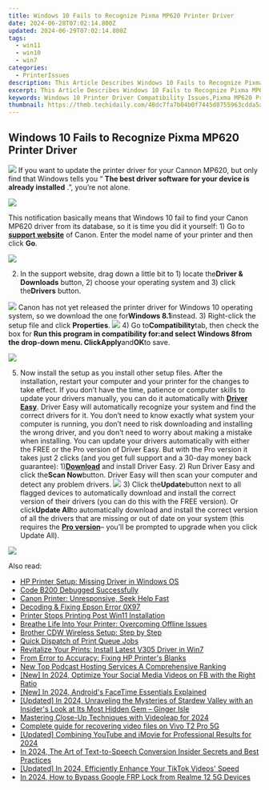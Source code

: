 ```yaml
---
title: Windows 10 Fails to Recognize Pixma MP620 Printer Driver
date: 2024-06-28T07:02:14.800Z
updated: 2024-06-29T07:02:14.800Z
tags:
  - win11
  - win10
  - win7
categories:
  - PrinterIssues
description: This Article Describes Windows 10 Fails to Recognize Pixma MP620 Printer Driver
excerpt: This Article Describes Windows 10 Fails to Recognize Pixma MP620 Printer Driver
keywords: Windows 10 Printer Driver Compatibility Issues,Pixma MP620 Print Problems on Windows 10,Solutions for Pixma MP620 Not Working in Windows 10,Installing Pixma MP620 Driver on Windows 10,Troubleshooting Windows 10 with Pixma MP620 Printer,Fixing Recognition Issues of Pixma MP620 on Windows 10,Update or Reinstall Pixma MP620 Driver for Windows 10
thumbnail: https://thmb.techidaily.com/48dc7fa7b04b0f7445d8755963cdda5ac93794a2c8dd3de60bc0fcf279454931.jpg
---
```


## Windows 10 Fails to Recognize Pixma MP620 Printer Driver

![](https://images.drivereasy.com/wp-content/uploads/2016/11/canon-pixma-mo620.jpg)  If you want to update the printer driver for your Cannon MP620, but only find that Windows tells you “   **The best driver software for your device is already installed** .”, you’re not alone.

![](https://images.drivereasy.com/wp-content/uploads/2016/11/the-best-driver-software-for-your-device-is-already-installed-2.jpg)

This notification basically means that Windows 10 fail to find your Canon MP620 driver from its database, so it is time you did it yourself: 1) Go to [**support website**](https://www.usa.canon.com/internet/portal/us/home/support) of Canon. Enter the model name of your printer and then click **Go**.

![](https://images.drivereasy.com/wp-content/uploads/2016/11/name-of-the-printer.jpg)

 2) In the support website, drag down a little bit to 1) locate the**Driver & Downloads** button, 2) choose your operating system and 3) click the**Drivers** button.

![](https://images.drivereasy.com/wp-content/uploads/2016/11/pixma-mp620-driver-download-600x375.jpg) Canon has not yet released the printer driver for Windows 10 operating system, so we download the one for**Windows 8.1**instead. 3) Right-click the setup file and click **Properties**. ![](https://images.drivereasy.com/wp-content/uploads/2016/11/properties-setup.jpg) 4) Go to**Compatibility**tab, then check the box for **Run this program in compatibility for:**and select **Windows 8**from the drop-down menu. Click**Apply**and**OK**to save.

![](https://images.drivereasy.com/wp-content/uploads/2016/11/run-this-program-in-compatibility-for-compatibility-mode.jpg)

5) Now install the setup as you install other setup files. After the installation, restart your computer and your printer for the changes to take effect. If you don’t have the time, patience or computer skills to update your drivers manually, you can do it automatically with [**Driver Easy**](https://tools.techidaily.com/drivereasy/download/). Driver Easy will automatically recognize your system and find the correct drivers for it. You don’t need to know exactly what system your computer is running, you don’t need to risk downloading and installing the wrong driver, and you don’t need to worry about making a mistake when installing. You can update your drivers automatically with either the FREE or the Pro version of Driver Easy. But with the Pro version it takes just 2 clicks (and you get full support and a 30-day money back guarantee): 1)[**Download**](https://tools.techidaily.com/drivereasy/download/) and install Driver Easy. 2) Run Driver Easy and click the**Scan Now**button. Driver Easy will then scan your computer and detect any problem drivers. ![](https://images.drivereasy.com/wp-content/uploads/2017/04/img_58e761c841d8e.png) 3) Click the**Update**button next to all flagged devices to automatically download and install the correct version of their drivers (you can do this with the FREE version). Or click**Update All**to automatically download and install the correct version of all the drivers that are missing or out of date on your system (this requires the [**Pro version**](https://tools.techidaily.com/drivereasy/download/)– you’ll be prompted to upgrade when you click Update All).

![](https://images.drivereasy.com/wp-content/uploads/2017/04/img_58e7622d68cb0.jpg)

<ins class="adsbygoogle"
     style="display:block"
     data-ad-format="autorelaxed"
     data-ad-client="ca-pub-7571918770474297"
     data-ad-slot="1223367746"></ins>



<ins class="adsbygoogle"
     style="display:block"
     data-ad-client="ca-pub-7571918770474297"
     data-ad-slot="8358498916"
     data-ad-format="auto"
     data-full-width-responsive="true"></ins>

<span class="atpl-alsoreadstyle">Also read:</span>
<div><ul>
<li><a href="https://printer-issues.techidaily.com/hp-printer-setup-missing-driver-in-windows-os/"><u>HP Printer Setup: Missing Driver in Windows OS</u></a></li>
<li><a href="https://printer-issues.techidaily.com/code-b200-debugged-successfully/"><u>Code B200 Debugged Successfully</u></a></li>
<li><a href="https://printer-issues.techidaily.com/canon-printer-unresponsive-seek-help-fast/"><u>Canon Printer: Unresponsive, Seek Help Fast</u></a></li>
<li><a href="https://printer-issues.techidaily.com/decoding-and-fixing-epson-error-0x97/"><u>Decoding & Fixing Epson Error 0X97</u></a></li>
<li><a href="https://printer-issues.techidaily.com/printer-stops-printing-post-win11-installation/"><u>Printer Stops Printing Post Win11 Installation</u></a></li>
<li><a href="https://printer-issues.techidaily.com/breathe-life-into-your-printer-overcoming-offline-issues/"><u>Breathe Life Into Your Printer: Overcoming Offline Issues</u></a></li>
<li><a href="https://printer-issues.techidaily.com/brother-cdw-wireless-setup-step-by-step/"><u>Brother CDW Wireless Setup: Step by Step</u></a></li>
<li><a href="https://printer-issues.techidaily.com/quick-dispatch-of-print-queue-jobs/"><u>Quick Dispatch of Print Queue Jobs</u></a></li>
<li><a href="https://printer-issues.techidaily.com/revitalize-your-prints-install-latest-v305-driver-in-win7/"><u>Revitalize Your Prints: Install Latest V305 Driver in Win7</u></a></li>
<li><a href="https://printer-issues.techidaily.com/from-error-to-accuracy-fixing-hp-printers-blanks/"><u>From Error to Accuracy: Fixing HP Printer's Blanks</u></a></li>
<li><a href="https://audio-editing.techidaily.com/new-top-podcast-hosting-services-a-comprehensive-ranking/"><u>New Top Podcast Hosting Services A Comprehensive Ranking</u></a></li>
<li><a href="https://facebook-clips.techidaily.com/new-in-2024-optimize-your-social-media-videos-on-fb-with-the-right-ratio/"><u>[New] In 2024, Optimize Your Social Media Videos on FB with the Right Ratio</u></a></li>
<li><a href="https://screen-video-capture.techidaily.com/new-in-2024-androids-facetime-essentials-explained/"><u>[New] In 2024, Android's FaceTime Essentials Explained</u></a></li>
<li><a href="https://screen-capture.techidaily.com/updated-in-2024-unraveling-the-mysteries-of-stardew-valley-with-an-insiders-look-at-its-most-hidden-gem-ginger-isle/"><u>[Updated] In 2024, Unraveling the Mysteries of Stardew Valley with an Insider's Look at Its Most Hidden Gem – Ginger Isle</u></a></li>
<li><a href="https://extra-guidance.techidaily.com/mastering-close-up-techniques-with-videoleap-for-2024/"><u>Mastering Close-Up Techniques with Videoleap for 2024</u></a></li>
<li><a href="https://phone-solutions.techidaily.com/complete-guide-for-recovering-video-files-on-vivo-t2-pro-5g-by-fonelab-android-recover-video/"><u>Complete guide for recovering video files on Vivo T2 Pro 5G</u></a></li>
<li><a href="https://facebook-record-videos.techidaily.com/updated-combining-youtube-and-imovie-for-professional-results-for-2024/"><u>[Updated] Combining YouTube and iMovie for Professional Results for 2024</u></a></li>
<li><a href="https://ai-video-apps.techidaily.com/in-2024-the-art-of-text-to-speech-conversion-insider-secrets-and-best-practices/"><u>In 2024, The Art of Text-to-Speech Conversion Insider Secrets and Best Practices</u></a></li>
<li><a href="https://tiktok-videos.techidaily.com/updated-in-2024-efficiently-enhance-your-tiktok-videos-speed/"><u>[Updated] In 2024, Efficiently Enhance Your TikTok Videos' Speed</u></a></li>
<li><a href="https://android-frp.techidaily.com/in-2024-how-to-bypass-google-frp-lock-from-realme-12-5g-devices-by-drfone-android/"><u>In 2024, How to Bypass Google FRP Lock from Realme 12 5G Devices</u></a></li>
</ul></div>
